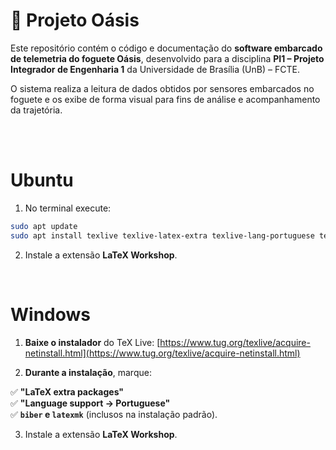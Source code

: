 # 🚀 Projeto Oásis

Este repositório contém o código e documentação do **software embarcado de telemetria do foguete Oásis**, desenvolvido para a disciplina **PI1 – Projeto Integrador de Engenharia 1** da Universidade de Brasília (UnB) – FCTE.

O sistema realiza a leitura de dados obtidos por sensores embarcados no foguete e os exibe de forma visual para fins de análise e acompanhamento da trajetória.

<br><br>

# Ubuntu

1. No terminal execute:
```bash
sudo apt update
sudo apt install texlive texlive-latex-extra texlive-lang-portuguese texlive-fonts-recommended texlive-publishers latexmk biber
```

2. Instale a extensão **LaTeX Workshop**.

<br>

# Windows

1. **Baixe o instalador** do TeX Live:
   [https://www.tug.org/texlive/acquire-netinstall.html](https://www.tug.org/texlive/acquire-netinstall.html)

2. **Durante a instalação**, marque:

✅ **"LaTeX extra packages"** <br>
✅ **"Language support → Portuguese"** <br>
✅ **`biber` e `latexmk`** (inclusos na instalação padrão).

3. Instale a extensão **LaTeX Workshop**.